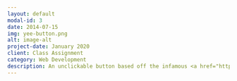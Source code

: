 ```yaml
---
layout: default
modal-id: 3
date: 2014-07-15
img: yee-button.png
alt: image-alt
project-date: January 2020
client: Class Assignment
category: Web Development
description: An unclickable button based off the infamous <a href="https://www.youtube.com/watch?v=q6EoRBvdVPQ">yee</a> YouTube video. Users can click for sound. Designed primarily for cheap laughs. See it in action <a href="https://katina.dev/dumb-web-stuff/stupid-button/">here.</a>
---
```

